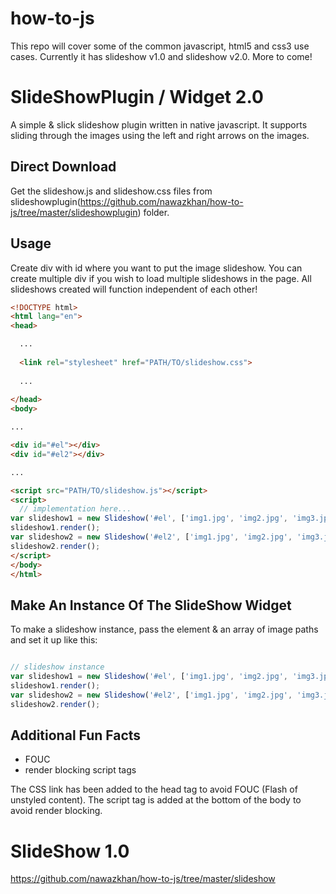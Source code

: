 # how-to-js
This repo will cover some of the common javascript, html5 and css3 use cases. Currently it has slideshow v1.0 and slideshow v2.0. More to come!

# SlideShowPlugin / Widget 2.0
A simple & slick slideshow plugin written in native javascript. It supports sliding through the images using the left and right
arrows on the images.

## Direct Download

Get the slideshow.js and slideshow.css files from slideshowplugin(https://github.com/nawazkhan/how-to-js/tree/master/slideshowplugin) folder.

## Usage

Create div with id where you want to put the image slideshow. You can create multiple div if you wish to load multiple slideshows in the page. All slideshows created will function independent of each other!

```html
<!DOCTYPE html>
<html lang="en">
<head>

  ...
  
  <link rel="stylesheet" href="PATH/TO/slideshow.css">
  
  ...
  
</head>
<body>

...

<div id="#el"></div>
<div id="#el2"></div>

...

<script src="PATH/TO/slideshow.js"></script>
<script>
  // implementation here...
var slideshow1 = new Slideshow('#el', ['img1.jpg', 'img2.jpg', 'img3.jpg']);
slideshow1.render();
var slideshow2 = new Slideshow('#el2', ['img1.jpg', 'img2.jpg', 'img3.jpg']);
slideshow2.render();
</script>
</body>
</html>
```

## Make An Instance Of The SlideShow Widget

To make a slideshow instance, pass the element & an array of image paths and set it up like this:

```javascript

// slideshow instance
var slideshow1 = new Slideshow('#el', ['img1.jpg', 'img2.jpg', 'img3.jpg']);
slideshow1.render();
var slideshow2 = new Slideshow('#el2', ['img1.jpg', 'img2.jpg', 'img3.jpg']);
slideshow2.render();
```

## Additional Fun Facts

* FOUC
* render blocking script tags

The CSS link has been added to the head tag to avoid FOUC (Flash of unstyled content). 
The script tag is added at the bottom of the body to avoid render blocking.


# SlideShow 1.0
https://github.com/nawazkhan/how-to-js/tree/master/slideshow